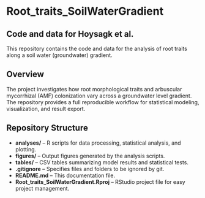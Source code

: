 # Root_traits_SoilWaterGradient
## Code and data for Hoysagk et al.

This repository contains the code and data for the analysis of root traits along a soil water (groundwater) gradient.

## Overview

The project investigates how root morphological traits and arbuscular mycorrhizal (AMF) colonization vary across a groundwater level gradient. The repository provides a full reproducible workflow for statistical modeling, visualization, and result export.

## Repository Structure

- **analyses/** – R scripts for data processing, statistical analysis, and plotting.
- **figures/** – Output figures generated by the analysis scripts.
- **tables/** – CSV tables summarizing model results and statistical tests.
- **.gitignore** – Specifies files and folders to be ignored by git.
- **README.md** – This documentation file.
- **Root_traits_SoilWaterGradient.Rproj** – RStudio project file for easy project management.
